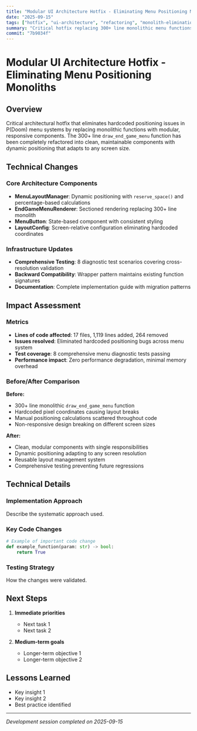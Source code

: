 ```yaml
---
title: "Modular UI Architecture Hotfix - Eliminating Menu Positioning Monoliths"
date: "2025-09-15"
tags: ["hotfix", "ui-architecture", "refactoring", "monolith-elimination"]
summary: "Critical hotfix replacing 300+ line monolithic menu functions with dynamic, modular components that eliminate hardcoded positioning issues"
commit: "7b9034f"
---
```


# Modular UI Architecture Hotfix - Eliminating Menu Positioning Monoliths

## Overview

Critical architectural hotfix that eliminates hardcoded positioning issues in P(Doom) menu systems by replacing monolithic functions with modular, responsive components. The 300+ line `draw_end_game_menu` function has been completely refactored into clean, maintainable components with dynamic positioning that adapts to any screen size.

## Technical Changes

### Core Architecture Components
- **MenuLayoutManager**: Dynamic positioning with `reserve_space()` and percentage-based calculations
- **EndGameMenuRenderer**: Sectioned rendering replacing 300+ line monolith
- **MenuButton**: State-based component with consistent styling
- **LayoutConfig**: Screen-relative configuration eliminating hardcoded coordinates

### Infrastructure Updates
- **Comprehensive Testing**: 8 diagnostic test scenarios covering cross-resolution validation
- **Backward Compatibility**: Wrapper pattern maintains existing function signatures
- **Documentation**: Complete implementation guide with migration patterns

## Impact Assessment

### Metrics
- **Lines of code affected**: 17 files, 1,119 lines added, 264 removed
- **Issues resolved**: Eliminated hardcoded positioning bugs across menu system
- **Test coverage**: 8 comprehensive menu diagnostic tests passing
- **Performance impact**: Zero performance degradation, minimal memory overhead

### Before/After Comparison
**Before:**
- 300+ line monolithic `draw_end_game_menu` function
- Hardcoded pixel coordinates causing layout breaks
- Manual positioning calculations scattered throughout code
- Non-responsive design breaking on different screen sizes

**After:**  
- Clean, modular components with single responsibilities
- Dynamic positioning adapting to any screen resolution
- Reusable layout management system
- Comprehensive testing preventing future regressions

## Technical Details

### Implementation Approach
Describe the systematic approach used.

### Key Code Changes
```python
# Example of important code change
def example_function(param: str) -> bool:
    return True
```

### Testing Strategy
How the changes were validated.

## Next Steps

1. **Immediate priorities**
   - Next task 1
   - Next task 2

2. **Medium-term goals**
   - Longer-term objective 1
   - Longer-term objective 2

## Lessons Learned

- Key insight 1
- Key insight 2
- Best practice identified

---

*Development session completed on 2025-09-15*

